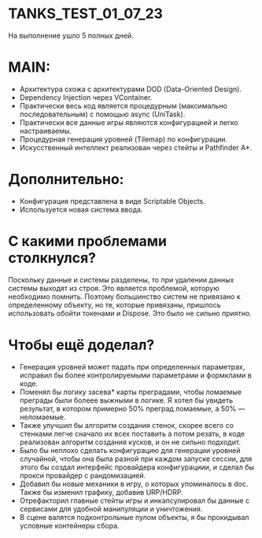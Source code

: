 # TANKS_TEST_01_07_23
На выполнение ушло 5 полных дней.

# MAIN:
- Архитектура схожа с архитектурами DOD (Data-Oriented Design).
- Dependency Injection через VContainer.
- Практически весь код является процедурным (максимально последовательным) с помощью async (UniTask).
- Практически все данные игры являются конфигурацией и легко настраиваемы.
- Процедурная генерация уровней (Tilemap) по конфигурации.
- Искусственный интеллект реализован через стейты и Pathfinder A*.

# Дополнительно:
- Конфигурация представлена в виде Scriptable Objects.
- Используется новая система ввода.

# С какими проблемами столкнулся?
  Поскольку данные и системы разделены, то при удалении данных системы выходят из строя.
Это является проблемой, которую необходимо помнить. Поэтому большинство систем не привязано к определенному объекту,
но те, которые привязаны, пришлось использовать обойти токенами и Dispose. Это было не сильно приятно.

# Чтобы ещё доделал?
- Генерация уровней может падать при определенных параметрах, исправил бы более контролируемыми параметрами и формклами в коде.
- Поменял бы логику засева* карты преградами, чтобы ломаемые преграды были болеее выжными в логике. Я хотел бы увидеть результат, в котором примерно 50% преград ломаемые, а 50% — неломаемые.
- Также улучшил бы алгоритм создания стенок, скорее всего со стенками легче сначало их всех поставить а потом резать, в коде реализован алгоритм создания кусков, и он не сильно подходит.
- Было бы неплохо сделать конфигурацию для генерации уровней случайной, чтобы она была разной при каждом запуске сессии, для этого бы создал интерфейс провайдера конфигурациии, и сделал бы прокси провайдер с рандомизацией.
- Добавил бы новые механики в игру, о которых упоминалось в doc. Также бы изменил графику, добавив URP/HDRP.
- Отрефакторил главные стейты игры и инкапсулировал бы данные с сервисами для удобной манипуляции и уничтожения.
- В сцене валятся подконтрольные пулом объекты, я бы прокидывал условные контейнеры сбора.
